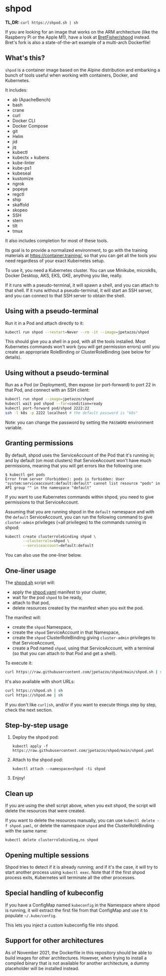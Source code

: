 # shpod

**TL,DR:** `curl https://shpod.sh | sh`

If you are looking for an image that works on the ARM architecture
(like the Raspberry Pi or the Apple M1), have a look at
[BretFisher/shpod](https://github.com/BretFisher/shpod) instead.
Bret's fork is also a state-of-the-art example of a multi-arch
Dockerfile!


## What's this?

`shpod` is a container image based on the Alpine distribution
and embarking a bunch of tools useful when working with containers,
Docker, and Kubernetes.

It includes:

- ab (ApacheBench)
- bash
- crane
- curl
- Docker CLI
- Docker Compose
- git
- Helm
- jid
- jq
- kubectl
- kubectx + kubens
- kube-linter
- kube-ps1
- kubeseal
- kustomize
- ngrok
- popeye
- regctl
- ship
- skaffold
- skopeo
- SSH
- stern
- tilt
- tmux

It also includes completion for most of these tools.

Its goal is to provide a normalized environment, to go
with the training materials at https://container.training/,
so that you can get all the tools you need regardless
of your exact Kubernetes setup.

To use it, you need a Kubernetes cluster. You can use Minikube,
microk8s, Docker Desktop, AKS, EKS, GKE, anything you like, really.

If it runs with a pseudo-terminal, it will spawn a shell, and you
can attach to that shell. If it runs without a pseudo-terminal,
it will start an SSH server, and you can connect to that SSH
server to obtain the shell.


## Using with a pseudo-terminal

Run it in a Pod and attach directly to it:
```bash
kubectl run shpod --restart=Never --rm -it --image=jpetazzo/shpod
```

This should give you a shell in a pod, with all the tools installed.
Most Kubernetes commands won't work (you will get permission errors)
until you create an appropriate RoleBinding or ClusterRoleBinding
(see below for details).


## Using without a pseudo-terminal

Run as a Pod (or Deployment), then expose (or port-forward) to port
22 in that Pod, and connect with an SSH client:
```bash
kubectl run shpod --image=jpetazzo/shpod
kubectl wait pod shpod --for=condition=ready
kubectl port-forward pod/shpod 2222:22
ssh -l k8s -p 2222 localhost # the default password is "k8s"
```

Note: you can change the password by setting the `PASSWORD`
environment variable.


## Granting permissions

By default, shpod uses the ServiceAccount of the Pod that it's
running in; and by default (on most clusters) that ServiceAccount
won't have much permissions, meaning that you will get errors like
the following one:

```console
$ kubectl get pods
Error from server (Forbidden): pods is forbidden: User "system:serviceaccount:default:default" cannot list resource "pods" in API group "" in the namespace "default"
```

If you want to use Kubernetes commands within shpod, you need
to give permissions to that ServiceAccount.

Assuming that you are running shpod in the `default` namespace
and with the `default` ServiceAccount, you can run the following
command to give `cluster-admin` privileges (=all privileges) to
the commands running in shpod:

```bash
kubectl create clusterrolebinding shpod \
        --clusterrole=shpod \
        --serviceaccount=default:default
```

You can also use the one-liner below.


## One-liner usage

The [shpod.sh](shpod.sh) script will:

- apply the [shpod.yaml](shpod.yaml) manifest to your cluster,
- wait for the pod `shpod` to be ready,
- attach to that pod,
- delete resources created by the manifest when you exit the pod.

The manifest will:

- create the `shpod` Namespace,
- create the `shpod` ServiceAccount in that Namespace,
- create the `shpod` ClusterRoleBinding giving `cluster-admin`
  privileges to that ServiceAccount,
- create a Pod named `shpod`, using that ServiceAccount, with
  a terminal (so that you can attach to that Pod and get a shell).

To execute it:

```bash
curl https://raw.githubusercontent.com/jpetazzo/shpod/main/shpod.sh | sh
```

It's also available with short URLs:

```bash
curl https://shpod.sh | sh
curl https://shpod.me | sh
```

If you don't like `curl|sh`, and/or if you want to execute things
step by step, check the next section.


## Step-by-step usage

1. Deploy the shpod pod:
   ```
   kubectl apply -f https://raw.githubusercontent.com/jpetazzo/shpod/main/shpod.yaml
   ```

2. Attach to the shpod pod:
   ```
   kubectl attach --namespace=shpod -ti shpod
   ```

3. Enjoy!


## Clean up

If you are using the shell script above, when you exit shpod,
the script will delete the resources that were created.

If you want to delete the resources manually, you can use
`kubectl delete -f shpod.yaml`, or delete the namespace `shpod`
and the ClusterRoleBinding with the same name:

```
kubectl delete clusterrolebinding,ns shpod
```


## Opening multiple sessions

Shpod tries to detect if it is already running; and if it's the case,
it will try to start another process using `kubectl exec`. Note that
if the first shpod process exits, Kubernetes will terminate all the
other processes.


## Special handling of kubeconfig

If you have a ConfigMap named `kubeconfig` in the Namespace
where shpod is running, it will extract the first file from
that ConfigMap and use it to populate `~/.kube/config`.

This lets you inject a custom kubeconfig file into shpod.


## Support for other architectures

As of November 2021, the Dockerfile in this repository should be able
to build images for other architectures. However, when trying to install
a compiled binary that is not available for another architecture, a dummy
placeholder will be installed instead.
